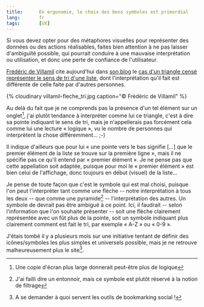 ```yaml
---
title:      En ergonomie, le choix des bons symboles est primordial
lang:       fr
tags:       [UX]
---
```


Si vous devez opter pour des métaphores visuelles pour représenter des données ou des actions réalisables, faites bien attention à ne pas laisser d'ambiguïté possible, qui pourrait conduire à une mauvaise interprétation ou utilisation, et donc une perte de confiance de l'utilisateur.

[Frédéric de Villamil](http://t37.net/pages/colophon) cite aujourd'hui dans [son blog](http://t37.net/) le [cas d'un triangle censé représenter le sens de tri d'une liste](http://t37.net/entre-logique-et-symbolique-ces-fleches-de-tri-qui-veulent-tout-dire), dont l'interprétation qu'il fait est différente de celle faite par d'autres personnes.

{% cloudinary villamil-fleche_tri.jpg caption="© Frédéric de Villamil" %}


Au delà du fait que je ne comprends pas la présence d'un tel élément sur un onglet[^1], j'ai plutôt tendance à interpréter comme lui ce triangle, c'est à dire sa pointe indiquant le sens de tri, mais je n'appellerais pas forcément cela comme lui une lecture « logique », vu le nombre de personnes qui interprètent la chose différemment… ;-)

Il indique d'ailleurs que pour lui « une pointe vers le bas signifie […] que le premier élément de la liste se trouve sur la première ligne », mais il ne spécifie pas ce qu'il entend par « premier élément ». Je ne pense pas que cette appellation soit adaptée, puisque pour moi le « premier élément » est bien celui de l'affichage, donc toujours en début (visuel) de la liste…

Je pense de toute façon que c'est le symbole qui est mal choisi, puisque l'on peut l'interpréter tant comme une flèche -- notre interprétation à tous les deux -- que comme une pyramide[^2]  -- l'interprétation des autres. Un symbole de devrait pas être ambiguë à ce point. Ici, il faudrait -- selon l'information que l'on souhaite présenter -- soit une flèche clairement représentée avec un fût plus de la pointe, soit un symbole indiquant plus clairement comment est fait le tri, par exemple « A-Z » ou « 0-9 ».

J'étais tombé il y a plusieurs mois sur une initiative tentant de définir des icônes/symboles les plus simples et universels possible, mais je ne retrouve malheureusement plus le site[^3].


[^1]: Une copie d'écran plus large donnerait peut-être plus de logique

[^2]: J'ai failli dire un entonnoir, mais ce symbole est plutôt réservé à la notion de filtrage

[^3]: A se demander à quoi servent les outils de bookmarking social !
